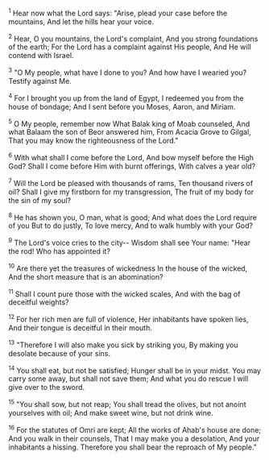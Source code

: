 <sup>1</sup> 
Hear now what the Lord says: "Arise, plead your case before the mountains, And let the hills hear your voice. 

<sup>2</sup> 
Hear, O you mountains, the Lord's complaint, And you strong foundations of the earth; For the Lord has a complaint against His people, And He will contend with Israel. 

<sup>3</sup> 
"O My people, what have I done to you? And how have I wearied you? Testify against Me. 

<sup>4</sup> 
For I brought you up from the land of Egypt, I redeemed you from the house of bondage; And I sent before you Moses, Aaron, and Miriam. 

<sup>5</sup> 
O My people, remember now What Balak king of Moab counseled, And what Balaam the son of Beor answered him, From Acacia Grove to Gilgal, That you may know the righteousness of the Lord." 

<sup>6</sup> 
With what shall I come before the Lord, And bow myself before the High God? Shall I come before Him with burnt offerings, With calves a year old? 

<sup>7</sup> 
Will the Lord be pleased with thousands of rams, Ten thousand rivers of oil? Shall I give my firstborn for my transgression, The fruit of my body for the sin of my soul? 

<sup>8</sup> 
He has shown you, O man, what is good; And what does the Lord require of you But to do justly, To love mercy, And to walk humbly with your God? 

<sup>9</sup> 
The Lord's voice cries to the city-- Wisdom shall see Your name: "Hear the rod! Who has appointed it? 

<sup>10</sup> 
Are there yet the treasures of wickedness In the house of the wicked, And the short measure that is an abomination? 

<sup>11</sup> 
Shall I count pure those with the wicked scales, And with the bag of deceitful weights? 

<sup>12</sup> 
For her rich men are full of violence, Her inhabitants have spoken lies, And their tongue is deceitful in their mouth. 

<sup>13</sup> 
"Therefore I will also make you sick by striking you, By making you desolate because of your sins. 

<sup>14</sup> 
You shall eat, but not be satisfied; Hunger shall be in your midst. You may carry some away, but shall not save them; And what you do rescue I will give over to the sword. 

<sup>15</sup> 
"You shall sow, but not reap; You shall tread the olives, but not anoint yourselves with oil; And make sweet wine, but not drink wine. 

<sup>16</sup> 
For the statutes of Omri are kept; All the works of Ahab's house are done; And you walk in their counsels, That I may make you a desolation, And your inhabitants a hissing. Therefore you shall bear the reproach of My people."